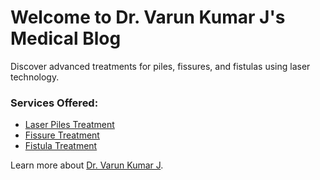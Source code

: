# Welcome to Dr. Varun Kumar J's Medical Blog

Discover advanced treatments for piles, fissures, and fistulas using laser technology.  

### Services Offered:
- [Laser Piles Treatment](https://example.com/laser-piles)
- [Fissure Treatment](https://example.com/fissure-treatment)
- [Fistula Treatment](https://example.com/fistula-treatment)

Learn more about [Dr. Varun Kumar J](https://example.com/about).

